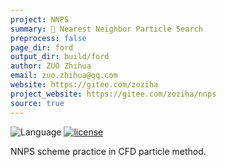 ```yaml
---
project: NNPS
summary: 🚥 Nearest Neighbor Particle Search
preprocess: false
page_dir: ford
output_dir: build/ford
author: ZUO Zhihua
email: zuo.zhihua@qq.com
website: https://gitee.com/zoziha
project_website: https://gitee.com/zoziha/nnps
source: true
---
```


![Language](https://img.shields.io/badge/-Fortran-734f96?logo=fortran&logoColor=white)
[![license](https://img.shields.io/badge/License-MIT-pink)](LICENSE)

NNPS scheme practice in CFD particle method.

